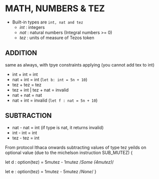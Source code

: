# MATH, NUMBERS & TEZ

- Built-in types are `int, nat and tez`
  - *int* : integers
  - *nat* : natural numbers (Integral numbers >= 0)
  - *tez* : units of measure of Tezos token

## ADDITION

same as always, with tpye constraints applying (you cannot add tex to int)

- int + int = int
- nat + int = int (`let b: int = 5n + 10`)
- tez + tez = tez
- tez + int | tez + nat = invalid
- nat + nat = nat
- nat + int = invalid (`let f : nat = 5n + 10`)

## SUBTRACTION

- nat - nat = int (if type is nat, it returns invalid)
- int - int = int
- tez - tez = int

From protocol Ithaca onwards subtracting values of type tez yeilds on optional value (due to the michelson instruction SUB_MUTEZ)
{

let d : option(tez) = 5mutez - 1mutez /*Some (4mutez)*/

let e : option(tez) = 1mutez - 5mutez /*None*/
}
